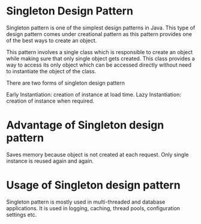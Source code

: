 # Singleton Design Pattern

Singleton pattern is one of the simplest design patterns in Java. This type of design pattern comes under creational pattern as this pattern provides one of the best ways to create an object.

This pattern involves a single class which is responsible to create an object while making sure that only single object gets created. This class provides a way to access its only object which can be accessed directly without need to instantiate the object of the class.

There are two forms of singleton design pattern

Early Instantiation: creation of instance at load time.
Lazy Instantiation: creation of instance when required.

# Advantage of Singleton design pattern

Saves memory because object is not created at each request. Only single instance is reused again and again.

# Usage of Singleton design pattern

Singleton pattern is mostly used in multi-threaded and database applications. It is used in logging, caching, thread pools, configuration settings etc.
